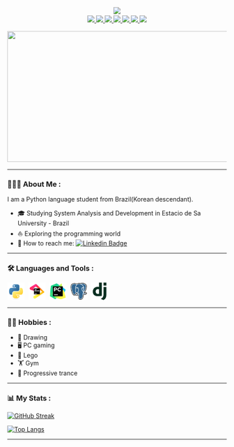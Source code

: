 <div id="header" align="center">
  <img src="https://media.giphy.com/media/Nx0rz3jtxtEre/giphy.gif" width="350"/>
</div>

<div id="badges" align="center">
  <a href="https://www.linkedin.com/in/adriano-kim/">
    <img src="https://img.shields.io/badge/LinkedIn-0077B5?style=for-the-badge&logo=linkedin&logoColor=white"/>
  </a>
  <a href="https://www.hackerrank.com/kimzerapqp">
    <img src="https://img.shields.io/badge/-Hackerrank-2EC866?style=for-the-badge&logo=HackerRank&logoColor=white"/>
  </a>
  <a href="https://www.instagram.com/kimzeraaa/">
    <img src="https://img.shields.io/badge/Instagram-E4405F?style=for-the-badge&logo=instagram&logoColor=white"/>
  </a>
  <a href="https://www.facebook.com/adriano.kim.35">
    <img src="https://img.shields.io/badge/Facebook-1877F2?style=for-the-badge&logo=facebook&logoColor=white"/>
  </a>
  <a href="https://discordapp.com/users/317102826398547970/">
    <img src="https://img.shields.io/badge/Discord-5865F2?style=for-the-badge&logo=discord&logoColor=white"/>
  </a>
  <a href="https://steamcommunity.com/profiles/76561198022161657">
    <img src="https://img.shields.io/badge/Steam-000000?style=for-the-badge&logo=steam&logoColor=white"/>
  </a>
  <a href="https://overwatch.blizzard.com/pt-br/career/pc/kimzerapqp-1745/">
    <img src="https://img.shields.io/badge/Battle.net-000?style=for-the-badge&logo=battle.net&logoColor=148EFF"/>
  </a>  
</div>

<div id="counter" align="center">
<img src="https://komarev.com/ghpvc/?username=AdrianoHKim&style=flat-square&color=blue" alt=""/>
</div>

<div align="center">
  <img src="https://media.giphy.com/media/fsoCk5kgOcYMM/giphy-downsized-large.gif" width="600" height="300"/>
</div>

---

### 👨🏻‍💻 About Me :

I am a Python language student from Brazil(Korean descendant).
- 🎓 Studying System Analysis and Development in Estacio de Sa University - Brazil
- ⛵ Exploring the programming world
- 📧 How to reach me: [![Linkedin Badge](https://img.shields.io/badge/-AdrianoHKim-blue?style=flat&logo=Linkedin&logoColor=white)](https://www.linkedin.com/in/adriano-kim/)  

---

### :hammer_and_wrench: Languages and Tools :
<div>
  <img src="https://github.com/devicons/devicon/blob/master/icons/python/python-original.svg" width="40" height="40"/>&nbsp;
  <img src="https://github.com/devicons/devicon/blob/master/icons/jetbrains/jetbrains-original.svg" width="40" height="40"/>&nbsp;
  <img src="https://github.com/devicons/devicon/blob/master/icons/pycharm/pycharm-original.svg" width="40" height="40"/>&nbsp;
  <img src="https://github.com/devicons/devicon/blob/master/icons/postgresql/postgresql-original.svg" width="40" height="40"/>&nbsp; 
  <img src="https://github.com/devicons/devicon/blob/master/icons/django/django-plain.svg" width="40" height="40"/>&nbsp; 
<div>
  
---

### 🤸‍♂️ Hobbies :
- 🎨 Drawing
- 🖥️ PC gaming
- 🧱 Lego
- 🏋️ Gym
- 🎵 Progressive trance

---

### 📊 My Stats :
[![GitHub Streak](http://github-readme-streak-stats.herokuapp.com?user=AdrianoHKim&theme=dark&background=000000)](https://git.io/streak-stats)

[![Top Langs](https://github-readme-stats.vercel.app/api/top-langs/?username=AdrianoHKim&layout=compact)](https://github.com/anuraghazra/github-readme-stats)

---

